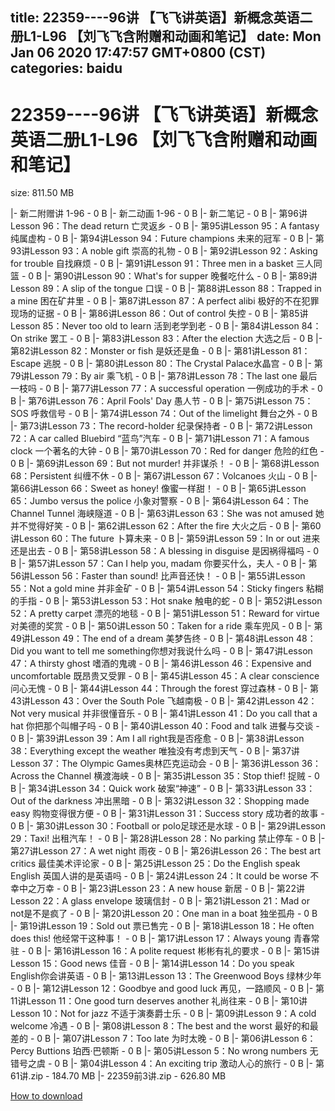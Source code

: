 
title: 22359----96讲 【飞飞讲英语】新概念英语二册L1-L96 【刘飞飞含附赠和动画和笔记】
date: Mon Jan 06 2020 17:47:57 GMT+0800 (CST)    
categories: baidu
---

# 22359----96讲 【飞飞讲英语】新概念英语二册L1-L96 【刘飞飞含附赠和动画和笔记】
size: 811.50 MB
 
 
|- 新二附赠讲 1-96 - 0 B
|- 新二动画 1-96 - 0 B
|- 新二笔记 - 0 B
|- 第96讲Lesson 96：The dead return 亡灵返乡 - 0 B
|- 第95讲Lesson 95：A fantasy 纯属虚构 - 0 B
|- 第94讲Lesson 94：Future champions 未来的冠军 - 0 B
|- 第93讲Lesson 93：A noble gift 崇高的礼物 - 0 B
|- 第92讲Lesson 92：Asking for trouble 自找麻烦 - 0 B
|- 第91讲Lesson 91：Three men in a basket 三人同篮 - 0 B
|- 第90讲Lesson 90：What's for supper 晚餐吃什么 - 0 B
|- 第89讲Lesson 89：A slip of the tongue 口误 - 0 B
|- 第88讲Lesson 88：Trapped in a mine 困在矿井里 - 0 B
|- 第87讲Lesson 87：A perfect alibi 极好的不在犯罪现场的证据 - 0 B
|- 第86讲Lesson 86：Out of control 失控 - 0 B
|- 第85讲Lesson 85：Never too old to learn 活到老学到老 - 0 B
|- 第84讲Lesson 84：On strike 罢工 - 0 B
|- 第83讲Lesson 83：After the election 大选之后 - 0 B
|- 第82讲Lesson 82：Monster or fish 是妖还是鱼 - 0 B
|- 第81讲Lesson 81：Escape 逃脱 - 0 B
|- 第80讲Lesson 80：The Crystal Palace水晶宫 - 0 B
|- 第79讲Lesson 79：By air 乘飞机 - 0 B
|- 第78讲Lesson 78：The last one 最后一枝吗 - 0 B
|- 第77讲Lesson 77：A successful operation 一例成功的手术 - 0 B
|- 第76讲Lesson 76：April Fools' Day 愚人节 - 0 B
|- 第75讲Lesson 75：SOS 呼救信号 - 0 B
|- 第74讲Lesson 74：Out of the limelight 舞台之外 - 0 B
|- 第73讲Lesson 73：The record-holder 纪录保持者 - 0 B
|- 第72讲Lesson 72：A car called Bluebird “蓝鸟”汽车 - 0 B
|- 第71讲Lesson 71：A famous clock 一个著名的大钟 - 0 B
|- 第70讲Lesson 70：Red for danger 危险的红色 - 0 B
|- 第69讲Lesson 69：But not murder! 并非谋杀！ - 0 B
|- 第68讲Lesson 68：Persistent 纠缠不休 - 0 B
|- 第67讲Lesson 67：Volcanoes 火山 - 0 B
|- 第66讲Lesson 66：Sweet as honey! 像蜜一样甜！ - 0 B
|- 第65讲Lesson 65：Jumbo versus the police 小象对警察 - 0 B
|- 第64讲Lesson 64：The Channel Tunnel 海峡隧道 - 0 B
|- 第63讲Lesson 63：She was not amused 她并不觉得好笑 - 0 B
|- 第62讲Lesson 62：After the fire 大火之后 - 0 B
|- 第60讲Lesson 60：The future 卜算未来 - 0 B
|- 第59讲Lesson 59：In or out 进来还是出去 - 0 B
|- 第58讲Lesson 58：A blessing in disguise 是因祸得福吗 - 0 B
|- 第57讲Lesson 57：Can I help you, madam 你要买什么，夫人 - 0 B
|- 第56讲Lesson 56：Faster than sound! 比声音还快！ - 0 B
|- 第55讲Lesson 55：Not a gold mine 并非金矿 - 0 B
|- 第54讲Lesson 54：Sticky fingers 粘糊的手指 - 0 B
|- 第53讲Lesson 53：Hot snake 触电的蛇 - 0 B
|- 第52讲Lesson 52：A pretty carpet 漂亮的地毯 - 0 B
|- 第51讲Lesson 51：Reward for virtue 对美德的奖赏 - 0 B
|- 第50讲Lesson 50：Taken for a ride 乘车兜风 - 0 B
|- 第49讲Lesson 49：The end of a dream 美梦告终 - 0 B
|- 第48讲Lesson 48：Did you want to tell me something你想对我说什么吗 - 0 B
|- 第47讲Lesson 47：A thirsty ghost 嗜酒的鬼魂 - 0 B
|- 第46讲Lesson 46：Expensive and uncomfortable 既昂贵又受罪 - 0 B
|- 第45讲Lesson 45：A clear conscience 问心无愧 - 0 B
|- 第44讲Lesson 44：Through the forest 穿过森林 - 0 B
|- 第43讲Lesson 43：Over the South Pole 飞越南极 - 0 B
|- 第42讲Lesson 42：Not very musical 并非很懂音乐 - 0 B
|- 第41讲Lesson 41：Do you call that a hat 你把那个叫帽子吗 - 0 B
|- 第40讲Lesson 40：Food and talk 进餐与交谈 - 0 B
|- 第39讲Lesson 39：Am I all right我是否痊愈 - 0 B
|- 第38讲Lesson 38：Everything except the weather 唯独没有考虑到天气 - 0 B
|- 第37讲Lesson 37：The Olympic Games奥林匹克运动会 - 0 B
|- 第36讲Lesson 36：Across the Channel 横渡海峡 - 0 B
|- 第35讲Lesson 35：Stop thief! 捉贼 - 0 B
|- 第34讲Lesson 34：Quick work 破案“神速” - 0 B
|- 第33讲Lesson 33：Out of the darkness 冲出黑暗 - 0 B
|- 第32讲Lesson 32：Shopping made easy 购物变得很方便 - 0 B
|- 第31讲Lesson 31：Success story 成功者的故事 - 0 B
|- 第30讲Lesson 30：Football or polo足球还是水球 - 0 B
|- 第29讲Lesson 29：Taxi! 出租汽车！ - 0 B
|- 第28讲Lesson 28：No parking 禁止停车 - 0 B
|- 第27讲Lesson 27：A wet night 雨夜 - 0 B
|- 第26讲Lesson 26：The best art critics 最佳美术评论家 - 0 B
|- 第25讲Lesson 25：Do the English speak English 英国人讲的是英语吗 - 0 B
|- 第24讲Lesson 24：It could be worse 不幸中之万幸 - 0 B
|- 第23讲Lesson 23：A new house 新居 - 0 B
|- 第22讲Lesson 22：A glass envelope 玻璃信封 - 0 B
|- 第21讲Lesson 21：Mad or not是不是疯了 - 0 B
|- 第20讲Lesson 20：One man in a boat 独坐孤舟 - 0 B
|- 第19讲Lesson 19：Sold out 票已售完 - 0 B
|- 第18讲Lesson 18：He often does this! 他经常干这种事！ - 0 B
|- 第17讲Lesson 17：Always young 青春常驻 - 0 B
|- 第16讲Lesson 16：A polite request 彬彬有礼的要求 - 0 B
|- 第15讲Lesson 15：Good news 佳音 - 0 B
|- 第14讲Lesson 14：Do you speak English你会讲英语 - 0 B
|- 第13讲Lesson 13：The Greenwood Boys 绿林少年 - 0 B
|- 第12讲Lesson 12：Goodbye and good luck 再见，一路顺风 - 0 B
|- 第11讲Lesson 11：One good turn deserves another 礼尚往来 - 0 B
|- 第10讲Lesson 10：Not for jazz 不适于演奏爵士乐 - 0 B
|- 第09讲Lesson 9：A cold welcome 冷遇 - 0 B
|- 第08讲Lesson 8：The best and the worst 最好的和最差的 - 0 B
|- 第07讲Lesson 7：Too late 为时太晚 - 0 B
|- 第06讲Lesson 6：Percy Buttions 珀西·巴顿斯 - 0 B
|- 第05讲Lesson 5：No wrong numbers 无错号之虞 - 0 B
|- 第04讲Lesson 4：An exciting trip 激动人心的旅行 - 0 B
|- 第61讲.zip - 184.70 MB
|- 22359前3讲.zip - 626.80 MB

[How to download](https://bpcam.bemobtrk.com/go/2ceec3aa-1ca2-46d6-b9ff-aaa5c184517c?jno=2723)